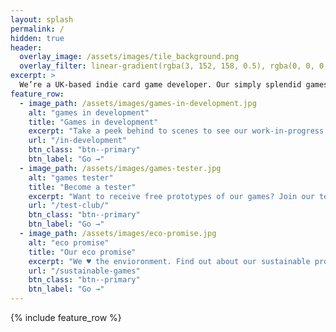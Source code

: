 ```yaml
---
layout: splash
permalink: /
hidden: true
header:
  overlay_image: /assets/images/tile_background.png
  overlay_filter: linear-gradient(rgba(3, 152, 158, 0.5), rgba(0, 0, 0, 0.5))
excerpt: >
  We’re a UK-based indie card game developer. Our simply splendid games are good for the brain, good for the soul, and great for the planet.
feature_row:
  - image_path: /assets/images/games-in-development.jpg
    alt: "games in development"
    title: "Games in development"
    excerpt: "Take a peek behind to scenes to see our work-in-progress games."
    url: "/in-development"
    btn_class: "btn--primary"
    btn_label: "Go →"
  - image_path: /assets/images/games-tester.jpg
    alt: "games tester"
    title: "Become a tester"
    excerpt: "Want to receive free prototypes of our games? Join our test club."
    url: "/test-club/"
    btn_class: "btn--primary"
    btn_label: "Go →"
  - image_path: /assets/images/eco-promise.jpg
    alt: "eco promise"
    title: "Our eco promise"
    excerpt: "We ♥ the envioronment. Find out about our sustainable processes."
    url: "/sustainable-games"
    btn_class: "btn--primary"
    btn_label: "Go →"      
---
```


{% include feature_row %}
